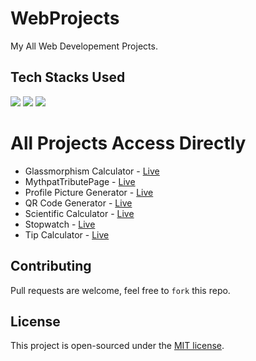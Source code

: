 # WebProjects
My All Web Developement Projects.

## Tech Stacks Used

<a target="_blank" href="https://www.w3schools.com/html/default.asp"><img src="https://img.shields.io/badge/html5%20-%23E34F26.svg?&style=for-the-badge&logo=html5&logoColor=white"></img></a>
<a target="_blank" href="https://www.w3schools.com/css/default.asp"><img src="https://img.shields.io/badge/css3%20-%231572B6.svg?&style=for-the-badge&logo=css3&logoColor=white"></img></a>
<a target="_blank" href="https://www.w3schools.com/js/default.asp"><img src="https://img.shields.io/badge/javascript%20-%23323330.svg?&style=for-the-badge&logo=javascript&logoColor=%23F7DF1E"></img></a>

# All Projects Access Directly
- Glassmorphism Calculator - [Live](https://github.com/ManthanUgemuge/Web-Projects/tree/main/Glassmorphism%20Calculator)
- MythpatTributePage - [Live](https://github.com/ManthanUgemuge/Web-Projects/tree/main/MythpatTributePage)
- Profile Picture Generator - [Live](https://github.com/ManthanUgemuge/Web-Projects/tree/main/Profile%20Picture%20Generator)
- QR Code Generator - [Live](https://github.com/ManthanUgemuge/Web-Projects/tree/main/QR%20Code%20Generator)
- Scientific Calculator - [Live](https://github.com/ManthanUgemuge/Web-Projects/tree/main/Scientific%20Calculator)
- Stopwatch - [Live](https://github.com/ManthanUgemuge/Web-Projects/tree/main/Stopwatch)
- Tip Calculator - [Live](https://github.com/ManthanUgemuge/Web-Projects/tree/main/Tip%20Calculator)

## Contributing
Pull requests are welcome, feel free to ```fork``` this repo.

## License
This project is open-sourced under the [MIT license]().
